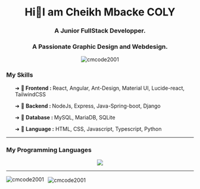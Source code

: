 <body style="background:'white'">
<h1 align="center">Hi👋I am Cheikh Mbacke COLY </h1>
<h3 align="center">A Junior FullStack Developper.</h3>
<h3 align="center">A Passionate Graphic Design and Webdesign.</h3>

<p align="center"> 
  <img src="https://komarev.com/ghpvc/?username=cmcode2001&label=Profile%20views&color=0e75b6&style=flat" alt="cmcode2001" />
</p>

<!-- <p align="left"> 
  <a href="https://github.com/ryo-ma/github-profile-trophy">
    <img src="https://github-profile-trophy.vercel.app/?username=cmcode2001" alt="cmcode2001" />
  </a>
</p>
-->


<h3> My Skills </h3>
<ul>
  <p> ➜ 🌱<b> Frontend : </b> React, Angular, Ant-Design, Material UI, Lucide-react, TailwindCSS </p>
  <p> ➜ 🔭 <b> Backend : </b> NodeJs, Express, Java-Spring-boot, Django </p>
  <p> ➜ 🧩 <b> Database : </b> MySQL, MariaDB, SQLite </p>
  <p> ➜ 💬 <b> Language :</b> HTML, CSS, Javascript, Typescript, Python </p>
  <!--p> ➜ 🔥 CMS: WordPress </p>-->
</ul>
<hr style="border:'2px solid'"/>
<h3> My Programming Languages </h3>
<p align="center">
  <a href="https://skillicons.dev">
    <img src="https://skillicons.dev/icons?i=react,angular,spring,html,tailwind,ts,js,python,django,git,bash,figma,ps,ai,xd" />
  </a>
</p>

<hr style="border:'2px solid'"/>
<p>
  <img align="left" src="https://github-readme-stats.vercel.app/api/top-langs?username=cmcode2001&show_icons=true&locale=en&layout=compact" alt="cmcode2001" />
</p>
<p>&nbsp;
  <img align="center" src="https://github-readme-stats.vercel.app/api?username=cmcode2001&show_icons=true&locale=en" alt="cmcode2001" />
</p>
</body>
